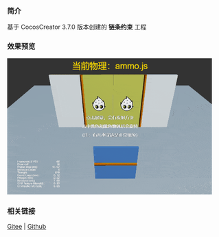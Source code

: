 ### 简介
基于 CocosCreator 3.7.0 版本创建的 **链条约束** 工程

### 效果预览
![image](../../../gif/202203/2022030434.gif)

### 相关链接
[Gitee](https://gitee.com/mirrors_cocos-creator/example-3d/blob/master/physics-3d/assets/cases/scenes) | [Github](https://github.com/cocos-creator/example-3d/blob/master/physics-3d/assets/cases/scenes)